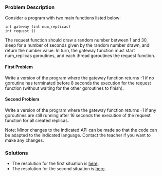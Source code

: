 ### Problem Description

Consider a program with two main functions listed below:

```
int gateway (int num_replicas)
int request ()
```

The request function should draw a random number between 1 and 30, sleep for a number of seconds given by the random number drawn, and return the number value. In turn, the gateway function must start num_replicas goroutines, and each thread goroutines the request function.

#### First Problem 

Write a version of the program where the gateway function returns -1 if no goroutine has terminated before 8 seconds the execution for the request function (without waiting for the other goroutines to finish).

#### Second Problem 

Write a version of the program where the gateway function returns -1 if any goroutines are still running after 16 seconds the execution of the request function for all created replicas.

Note: Minor changes to the indicated API can be made so that the code can be adapted to the indicated language. Contact the teacher if you want to make any changes.

### Solutions

* The resolution for the first situation is [here](https://github.com/dalesEwerton/PC-Lista1/blob/master/Lista2/2/2a/questao2a.go).
* The resolution for the second situation is [here](https://github.com/dalesEwerton/PC-Lista1/blob/master/Lista2/2/2b/questao2b.go).
